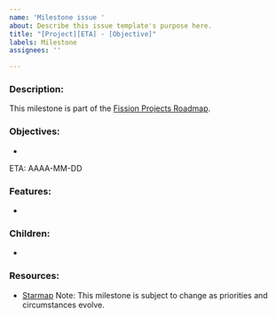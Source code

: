 ```yaml
---
name: 'Milestone issue '
about: Describe this issue template's purpose here.
title: "[Project][ETA] - [Objective]"
labels: Milestone
assignees: ''

---
```


### Description: ###
This milestone is part of the [Fission Projects Roadmap](https://github.com/bdehaynin/Fission-Starmaps/issues/1).

### Objectives: ###
- 

ETA: AAAA-MM-DD

### Features: ###
- 

### Children: ###
- 

### Resources: ###
- [Starmap](https://starmap.site/roadmap/github.com/fission-codes/Fission-Starmap/issues/1#view=simple)
Note: This milestone is subject to change as priorities and circumstances evolve.
